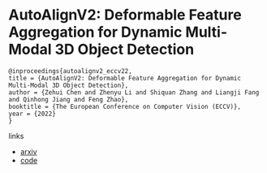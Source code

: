 # AutoAlignV2: Deformable Feature Aggregation for Dynamic Multi-Modal 3D Object Detection

```
@inproceedings{autoalignv2_eccv22,
title = {AutoAlignV2: Deformable Feature Aggregation for Dynamic Multi-Modal 3D Object Detection},
author = {Zehui Chen and Zhenyu Li and Shiquan Zhang and Liangji Fang and Qinhong Jiang and Feng Zhao},
booktitle = {The European Conference on Computer Vision (ECCV)},
year = {2022}
}
```

links
- [arxiv](https://arxiv.org/abs/2207.10316)
- [code](https://github.com/zehuichen123/AutoAlignV2)
